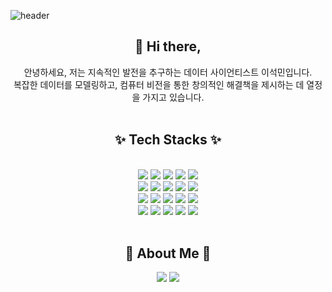 ![header](https://capsule-render.vercel.app/api?type=Waving&color=0:EEFF00,100:a82da8&height=200&section=header&text=SeokMin%20Lee&fontColor=ffffff&fontSize=50)

<h2 align="center">👋 Hi there,</h2>
<div align="center">
<div style="text-align: center;">
안녕하세요, 저는 지속적인 발전을 추구하는 데이터 사이언티스트 이석민입니다. <br>
복잡한 데이터를 모델링하고, 컴퓨터 비전을 통한 창의적인 해결책을 제시하는 데 열정을 가지고 있습니다.
<br/></br>

<h2 align="center">✨ Tech Stacks ✨</h2>
<div align="center">
  
 <br/>
<img src="https://img.shields.io/badge/Python-3776AB?style=for-the-badge&logo=Python&logoColor=white">
<img src="https://img.shields.io/badge/Pandas-150458?style=for-the-badge&logo=Pandas&logoColor=white">
<img src="https://img.shields.io/badge/tableau-E97627?style=for-the-badge&logo=tableau&logoColor=white">
<img src="https://img.shields.io/badge/numpy-013243?style=for-the-badge&logo=numpy&logoColor=white">
<img src="https://img.shields.io/badge/MySQL-4479A1?style=for-the-badge&logo=MySQL&logoColor=white"><br>

<img src="https://img.shields.io/badge/tensorflow-FF6F00?style=for-the-badge&logo=tensorflow&logoColor=white">
<img src="https://img.shields.io/badge/scikitlearn-F7931E?style=for-the-badge&logo=scikitlearn&logoColor=white">
<img src="https://img.shields.io/badge/pytorch-EE4C2C?style=for-the-badge&logo=pytorch&logoColor=white">
<img src="https://img.shields.io/badge/opencv-5C3EE8?style=for-the-badge&logo=opencv&logoColor=white">
<img src="https://img.shields.io/badge/openai-412991?style=for-the-badge&logo=openai&logoColor=white"><br>

<img src="https://img.shields.io/badge/aws-232F3E?style=for-the-badge&logo=Amazon aws&logoColor=white">
<img src="https://img.shields.io/badge/amazonrds-527FFF?style=for-the-badge&logo=amazonrds%20IDE&logoColor=white">
<img src="https://img.shields.io/badge/streamlit-FF4B4B?style=for-the-badge&logo=streamlit%20IDE&logoColor=white">
<img src="https://img.shields.io/badge/fastapi-009688?style=for-the-badge&logo=fastapi%20IDE&logoColor=white">
<img src="https://img.shields.io/badge/selenium-43B02A?style=for-the-badge&logo=selenium%20IDE&logoColor=white"><br>

<img src="https://img.shields.io/badge/github-181717?style=for-the-badge&logo=github&logoColor=white">
<img src="https://img.shields.io/badge/notion-000000?style=for-the-badge&logo=notion&logoColor=white">
<img src="https://img.shields.io/badge/slack-4A154B?style=for-the-badge&logo=slack&logoColor=white">
<img src="https://img.shields.io/badge/VSCode-007ACC?style=for-the-badge&logo=VisualStudioCode&logoColor=white">
<img src="https://img.shields.io/badge/jupyter-F37626?style=for-the-badge&logo=jupyter&logoColor=white">
<br/></br>

<h2 align="center">🎳 About Me 🎳</h2>
<div align="center">

<a href="https://ing970.tistory.com/"><img src="https://img.shields.io/badge/tistory-000000?style=flat&logo=tistory&logoColor=white"></a>
<a href="https://www.instagram.com/seok.mani_/"><img src="https://img.shields.io/badge/instagram-E4405F?style=flat&logo=instagram&logoColor=white"></a>


